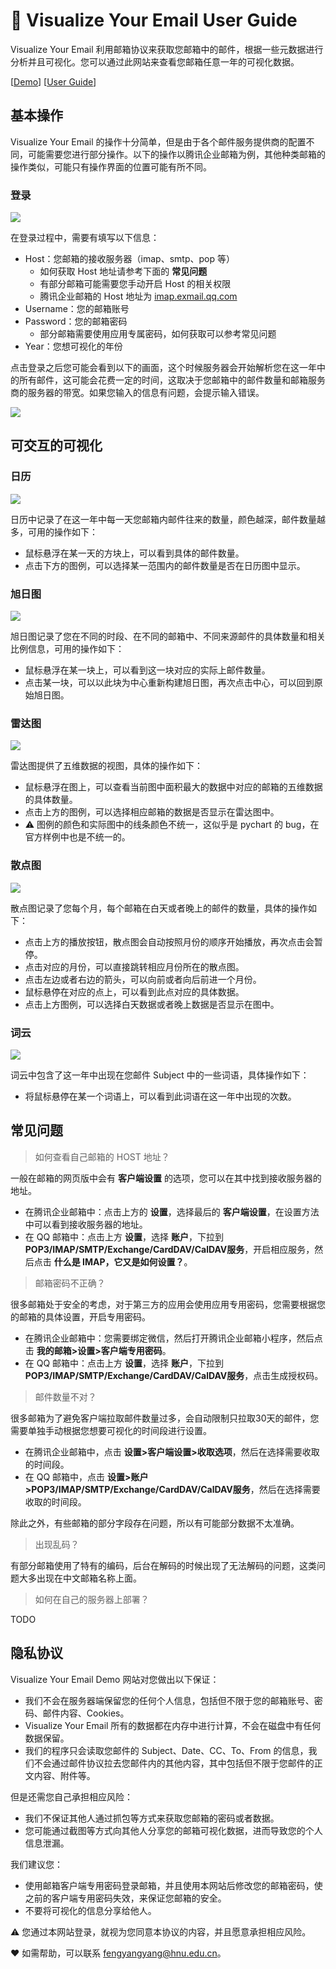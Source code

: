 # 📧 Visualize Your Email User Guide

Visualize Your Email 利用邮箱协议来获取您邮箱中的邮件，根据一些元数据进行分析并且可视化。您可以通过此网站来查看您邮箱任意一年的可视化数据。

[[Demo](http://v.api.ifffff.cn/)] [[User Guide](https://cynricfeng.github.io/Visualize-Your-Email/)]

## 基本操作

Visualize Your Email 的操作十分简单，但是由于各个邮件服务提供商的配置不同，可能需要您进行部分操作。以下的操作以腾讯企业邮箱为例，其他种类邮箱的操作类似，可能只有操作界面的位置可能有所不同。

### 登录

![](./assert/login.png)

在登录过程中，需要有填写以下信息：

* Host：您邮箱的接收服务器（imap、smtp、pop 等）
  * 如何获取 Host 地址请参考下面的 **常见问题**
  * 有部分邮箱可能需要您手动开启 Host 的相关权限
  * 腾讯企业邮箱的 Host 地址为 [imap.exmail.qq.com](http://imap.exmail.qq.com)
* Username：您的邮箱账号
* Password：您的邮箱密码
  * 部分邮箱需要使用应用专属密码，如何获取可以参考常见问题
* Year：您想可视化的年份

点击登录之后您可能会看到以下的画面，这个时候服务器会开始解析您在这一年中的所有邮件，这可能会花费一定的时间，这取决于您邮箱中的邮件数量和邮箱服务商的服务器的带宽。如果您输入的信息有问题，会提示输入错误。

![](./assert/wait.png)

## 可交互的可视化

### 日历

![](./assert/calendar.png)

日历中记录了在这一年中每一天您邮箱内邮件往来的数量，颜色越深，邮件数量越多，可用的操作如下：

* 鼠标悬浮在某一天的方块上，可以看到具体的邮件数量。
* 点击下方的图例，可以选择某一范围内的邮件数量是否在日历图中显示。

### 旭日图

![](./assert/sunrise.png)

旭日图记录了您在不同的时段、在不同的邮箱中、不同来源邮件的具体数量和相关比例信息，可用的操作如下：

* 鼠标悬浮在某一块上，可以看到这一块对应的实际上邮件数量。
* 点击某一块，可以以此块为中心重新构建旭日图，再次点击中心，可以回到原始旭日图。

### 雷达图

![](./assert/radar.png)

雷达图提供了五维数据的视图，具体的操作如下：

* 鼠标悬浮在图上，可以查看当前图中面积最大的数据中对应的邮箱的五维数据的具体数量。
* 点击上方的图例，可以选择相应邮箱的数据是否显示在雷达图中。
* ⚠️ 图例的颜色和实际图中的线条颜色不统一，这似乎是 pychart 的 bug，在官方样例中也是不统一的。

### 散点图

![](./assert/scater.png)

散点图记录了您每个月，每个邮箱在白天或者晚上的邮件的数量，具体的操作如下：

* 点击上方的播放按钮，散点图会自动按照月份的顺序开始播放，再次点击会暂停。
* 点击对应的月份，可以直接跳转相应月份所在的散点图。
* 点击左边或者右边的箭头，可以向前或者向后前进一个月份。
* 鼠标悬停在对应的点上，可以看到此点对应的具体数据。
* 点击上方图例，可以选择白天数据或者晚上数据是否显示在图中。

### 词云

![](./assert/wordcloud.png)

词云中包含了这一年中出现在您邮件 Subject 中的一些词语，具体操作如下：

* 将鼠标悬停在某一个词语上，可以看到此词语在这一年中出现的次数。

## 常见问题

> 如何查看自己邮箱的 HOST 地址？

一般在邮箱的网页版中会有 **客户端设置** 的选项，您可以在其中找到接收服务器的地址。

* 在腾讯企业邮箱中：点击上方的 **设置**，选择最后的 **客户端设置**，在设置方法中可以看到接收服务器的地址。
* 在 QQ 邮箱中：点击上方 **设置**，选择 **账户**，下拉到 **POP3/IMAP/SMTP/Exchange/CardDAV/CalDAV服务**，开启相应服务，然后点击 **什么是 IMAP，它又是如何设置？**。

> 邮箱密码不正确？

很多邮箱处于安全的考虑，对于第三方的应用会使用应用专用密码，您需要根据您的邮箱的具体设置，开启专用密码。

* 在腾讯企业邮箱中：您需要绑定微信，然后打开腾讯企业邮箱小程序，然后点击 **我的邮箱>设置>客户端专用密码**。
* 在 QQ 邮箱中：点击上方 **设置**，选择 **账户**，下拉到**POP3/IMAP/SMTP/Exchange/CardDAV/CalDAV服务**，点击生成授权码。

> 邮件数量不对？

很多邮箱为了避免客户端拉取邮件数量过多，会自动限制只拉取30天的邮件，您需要单独手动根据您想要可视化的时间段进行设置。

* 在腾讯企业邮箱中，点击 **设置>客户端设置>收取选项**，然后在选择需要收取的时间段。
* 在 QQ 邮箱中，点击 **设置>账户>POP3/IMAP/SMTP/Exchange/CardDAV/CalDAV服务**，然后在选择需要收取的时间段。

除此之外，有些邮箱的部分字段存在问题，所以有可能部分数据不太准确。

> 出现乱码？

有部分邮箱使用了特有的编码，后台在解码的时候出现了无法解码的问题，这类问题大多出现在中文邮箱名称上面。

> 如何在自己的服务器上部署？

TODO

## 隐私协议

Visualize Your Email Demo 网站对您做出以下保证：

* 我们不会在服务器端保留您的任何个人信息，包括但不限于您的邮箱账号、密码、邮件内容、Cookies。
* Visualize Your Email 所有的数据都在内存中进行计算，不会在磁盘中有任何数据保留。
* 我们的程序只会读取您邮件的 Subject、Date、CC、To、From 的信息，我们不会通过邮件协议拉去您邮件内的其他内容，其中包括但不限于您邮件的正文内容、附件等。

但是还需您自己承担相应风险：

* 我们不保证其他人通过抓包等方式来获取您邮箱的密码或者数据。
* 您可能通过截图等方式向其他人分享您的邮箱可视化数据，进而导致您的个人信息泄漏。

我们建议您：

* 使用邮箱客户端专用密码登录邮箱，并且使用本网站后修改您的邮箱密码，使之前的客户端专用密码失效，来保证您邮箱的安全。
* 不要将可视化的信息分享给他人。

⚠️ 您通过本网站登录，就视为您同意本协议的内容，并且愿意承担相应风险。



♥️ 如需帮助，可以联系 fengyangyang@hnu.edu.cn。